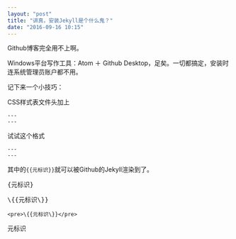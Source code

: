 ```yaml
---
layout: "post"
title: "讲真，安装Jekyll是个什么鬼？"
date: "2016-09-16 10:15"
---
```


Github博客完全用不上啊。

Windows平台写作工具：Atom ＋ Github Desktop，足矣。一切都搞定，安装时连系统管理员账户都不用。

记下来一个小技巧：

CSS样式表文件头加上

```
---
---
```

试试这个格式

    ---
    ---


其中的`{{元标识}}`就可以被Github的Jekyll渲染到了。

<pre>{元标识}</pre>
<pre>\{{元标识\}}</pre>
`<pre>\{{元标识\}}</pre>`
<pre>元标识</pre>
